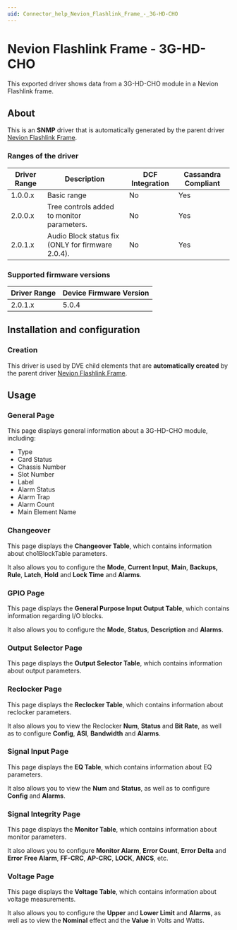 ```yaml
---
uid: Connector_help_Nevion_Flashlink_Frame_-_3G-HD-CHO
---
```


# Nevion Flashlink Frame - 3G-HD-CHO

This exported driver shows data from a 3G-HD-CHO module in a Nevion Flashlink frame.

## About

This is an **SNMP** driver that is automatically generated by the parent driver [Nevion Flashlink Frame](xref:Connector_help_Nevion_Flashlink_Frame).

### Ranges of the driver

| **Driver Range** | **Description**                                   | **DCF Integration** | **Cassandra Compliant** |
|------------------|---------------------------------------------------|---------------------|-------------------------|
| 1.0.0.x          | Basic range                                       | No                  | Yes                     |
| 2.0.0.x          | Tree controls added to monitor parameters.        | No                  | Yes                     |
| 2.0.1.x          | Audio Block status fix (ONLY for firmware 2.0.4). | No                  | Yes                     |

### Supported firmware versions

| **Driver Range** | **Device Firmware Version** |
|------------------|-----------------------------|
| 2.0.1.x          | 5.0.4                       |

## Installation and configuration

### Creation

This driver is used by DVE child elements that are **automatically created** by the parent driver [Nevion Flashlink Frame](xref:Connector_help_Nevion_Flashlink_Frame).

## Usage

### General Page

This page displays general information about a 3G-HD-CHO module, including:

- Type
- Card Status
- Chassis Number
- Slot Number
- Label
- Alarm Status
- Alarm Trap
- Alarm Count
- Main Element Name

### Changeover

This page displays the **Changeover Table**, which contains information about cho1BlockTable parameters.

It also allows you to configure the **Mode**, **Current Input**, **Main**, **Backups, Rule**, **Latch**, **Hold** and **Lock Time** and **Alarms**.

### GPIO Page

This page displays the **General Purpose Input Output Table**, which contains information regarding I/O blocks.

It also allows you to configure the **Mode**, **Status**, **Description** and **Alarms**.

### Output Selector Page

This page displays the **Output Selector Table**, which contains information about output parameters.

### Reclocker Page

This page displays the **Reclocker Table**, which contains information about reclocker parameters.

It also allows you to view the Reclocker **Num**, **Status** and **Bit Rate**, as well as to configure **Config**, **ASI**, **Bandwidth** and **Alarms**.

### Signal Input Page

This page displays the **EQ Table**, which contains information about EQ parameters.

It also allows you to view the **Num** and **Status**, as well as to configure **Config** and **Alarms**.

### Signal Integrity Page

This page displays the **Monitor Table**, which contains information about monitor parameters.

It also allows you to configure **Monitor Alarm**, **Error Count**, **Error** **Delta** and **Error** **Free Alarm**, **FF-CRC**, **AP-CRC**, **LOCK**, **ANCS**, etc.

### Voltage Page

This page displays the **Voltage Table**, which contains information about voltage measurements.

It also allows you to configure the **Upper** and **Lower Limit** and **Alarms**, as well as to view the **Nominal** effect and the **Value** in Volts and Watts.
